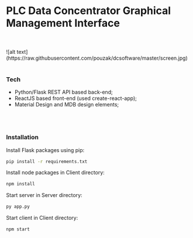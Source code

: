 # PLC Data Concentrator Graphical Management Interface




</br>
</br>
![alt text](https://raw.githubusercontent.com/pouzak/dcsoftware/master/screen.jpg)
</br>
</br>

### Tech

 - Python/Flask REST API based back-end;
 - ReactJS based front-end (used create-react-app);
 - Material Design and MDB design elements;
 
 </br>
</br>

### Installation


 Install Flask packages using pip:
 ```sh
pip install -r requirements.txt
```

Install node packages in Client directory: 

 ```sh
npm install
```
Start server in Server directory:
 ```sh
py app.py
```

Start client in Client directory:
 ```sh
npm start
```

